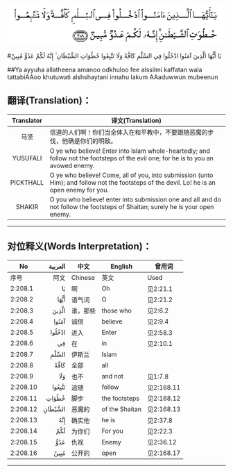 ![002:208](images/002_208.gif)

#يَا أَيُّهَا الَّذِينَ آمَنُوا ادْخُلُوا فِي السِّلْمِ كَافَّةً وَلَا تَتَّبِعُوا خُطُوَاتِ الشَّيْطَانِ ۚ إِنَّهُ لَكُمْ عَدُوٌّ مُبِينٌ 

##Ya ayyuha allatheena amanoo odkhuloo fee alssilmi kaffatan wala tattabiAAoo khutuwati alshshaytani innahu lakum AAaduwwun mubeenun 

## 翻译(Translation)：

| Translator | 译文(Translation)                                            |
| :--------: | ------------------------------------------------------------ |
|    马坚    | 信道的人们啊！你们当全体入在和平教中，不要跟随恶魔的步伐，他确是你们的明敌。 |
|  YUSUFALI  | O ye who believe! Enter into Islam whole-heartedly; and follow not the footsteps of the evil one; for he is to you an avowed enemy. |
| PICKTHALL  | O ye who believe! Come, all of you, into submission (unto Him); and follow not the footsteps of the devil. Lo! he is an open enemy for you. |
|   SHAKIR   | O you who believe! enter into submission one and all and do not follow the footsteps of Shaitan; surely he is your open enemy. |

---

## 对位释义(Words Interpretation)：

| No   | العربية | 中文    | English | 曾用词 |
| ---- | ------: | ------- | ------- | ------ |
| 序号 |    阿文 | Chinese | 英文    | Used   |
| 2:208.1  | يَا      | 啊       | Oh             | 见2:21.1   |
| 2:208.2  | أَيُّهَا    | 语气词   | O              | 见2:21.2   |
| 2:208.3  | الَّذِينَ   | 谁，那些 | those who      | 见2:6.2    |
| 2:208.4  | آمَنُوا   | 诚信     | believe        | 见2:9.4    |
| 2:208.5  | ادْخُلُوا  | 进入     | Enter          | 见2:58.3   |
| 2:208.6  | فِي      | 在       | in             | 见2:10.1   |
| 2:208.7  | السِّلْمِ   | 伊斯兰   | Islam          |            |
| 2:208.8  | كَافَّةً    | 全部     | all            |            |
| 2:208.9  | وَلَا     | 也不     | and not        | 见1:7.8    |
| 2:208.10 | تَتَّبِعُوا  | 追随     | follow         | 见2:168.11 |
| 2:208.11 | خُطُوَاتِ   | 脚步     | the footsteps  | 见2:168.12 |
| 2:208.12 | الشَّيْطَانِ | 恶魔的   | of the Shaitan | 见2:168.13 |
| 2:208.13 | إِنَّهُ     | 确实他   | he is          | 见2:37.8   |
| 2:208.14 | لَكُمْ     | 为你们   | For you        | 见2:22.3   |
| 2:208.15 | عَدُوٌّ     | 仇视     | Enemy          | 见2:36.12  |
| 2:208.16 | مُبِينٌ    | 公开的   | open           | 见2:168.17 |

---
